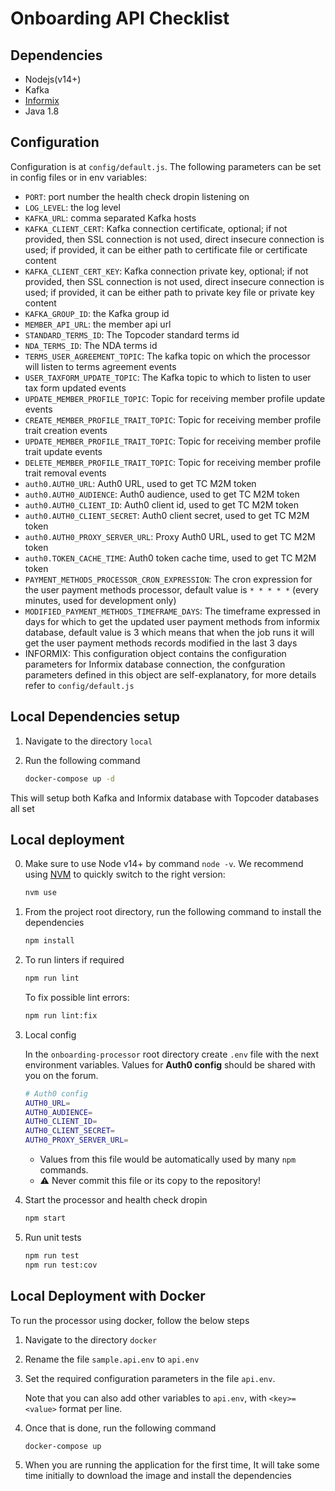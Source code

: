 # Onboarding API Checklist 

## Dependencies

- Nodejs(v14+)
- Kafka
- [Informix](https://www.ibm.com/products/informix)
- Java 1.8

## Configuration

Configuration is at `config/default.js`.
The following parameters can be set in config files or in env variables:

- `PORT`: port number the health check dropin listening on
- `LOG_LEVEL`: the log level
- `KAFKA_URL`: comma separated Kafka hosts
- `KAFKA_CLIENT_CERT`: Kafka connection certificate, optional;
    if not provided, then SSL connection is not used, direct insecure connection is used;
    if provided, it can be either path to certificate file or certificate content
- `KAFKA_CLIENT_CERT_KEY`: Kafka connection private key, optional;
    if not provided, then SSL connection is not used, direct insecure connection is used;
    if provided, it can be either path to private key file or private key content
- `KAFKA_GROUP_ID`: the Kafka group id
- `MEMBER_API_URL`: the member api url
- `STANDARD_TERMS_ID`: The Topcoder standard terms id
- `NDA_TERMS_ID`: The NDA terms id
- `TERMS_USER_AGREEMENT_TOPIC`: The kafka topic on which the processor will listen to terms agreement events
- `USER_TAXFORM_UPDATE_TOPIC`: The Kafka topic to which to listen to user tax form updated events
- `UPDATE_MEMBER_PROFILE_TOPIC`: Topic for receiving member profile update events
- `CREATE_MEMBER_PROFILE_TRAIT_TOPIC`: Topic for receiving member profile trait creation events
- `UPDATE_MEMBER_PROFILE_TRAIT_TOPIC`: Topic for receiving member profile trait update events
- `DELETE_MEMBER_PROFILE_TRAIT_TOPIC`: Topic for receiving member profile trait removal events
- `auth0.AUTH0_URL`: Auth0 URL, used to get TC M2M token
- `auth0.AUTH0_AUDIENCE`: Auth0 audience, used to get TC M2M token
- `auth0.AUTH0_CLIENT_ID`: Auth0 client id, used to get TC M2M token
- `auth0.AUTH0_CLIENT_SECRET`: Auth0 client secret, used to get TC M2M token
- `auth0.AUTH0_PROXY_SERVER_URL`: Proxy Auth0 URL, used to get TC M2M token
- `auth0.TOKEN_CACHE_TIME`: Auth0 token cache time, used to get TC M2M token
- `PAYMENT_METHODS_PROCESSOR_CRON_EXPRESSION`: The cron expression for the user payment methods processor, default value is `* * * * *` (every minutes, used for development only)
- `MODIFIED_PAYMENT_METHODS_TIMEFRAME_DAYS`: The timeframe expressed in days for which to get the updated user payment methods from informix database, default value is 3 which means that when the job runs it will get the user payment methods records modified in the last 3 days
- INFORMIX: This configuration object contains the configuration parameters for Informix database connection, the confguration parameters defined in this object are self-explanatory, for more details refer to `config/default.js`

## Local Dependencies setup

1. Navigate to the directory `local`

2. Run the following command

    ```bash
    docker-compose up -d
    ```
This will setup both Kafka and Informix database with Topcoder databases all set

## Local deployment

0. Make sure to use Node v14+ by command `node -v`. We recommend using [NVM](https://github.com/nvm-sh/nvm) to quickly switch to the right version:

   ```bash
   nvm use
   ```

1. From the project root directory, run the following command to install the dependencies

    ```bash
    npm install
    ```

2. To run linters if required

    ```bash
    npm run lint
    ```

    To fix possible lint errors:

    ```bash
    npm run lint:fix
    ```

3. Local config

   In the `onboarding-processor` root directory create `.env` file with the next environment variables. Values for **Auth0 config** should be shared with you on the forum.<br>

      ```bash
      # Auth0 config
      AUTH0_URL=
      AUTH0_AUDIENCE=
      AUTH0_CLIENT_ID=
      AUTH0_CLIENT_SECRET=
      AUTH0_PROXY_SERVER_URL=
      ```

      - Values from this file would be automatically used by many `npm` commands.
      - ⚠️ Never commit this file or its copy to the repository!

4. Start the processor and health check dropin

    ```bash
    npm start
    ```

5. Run unit tests
    ```bash
    npm run test
    npm run test:cov
    ```

## Local Deployment with Docker

To run the processor using docker, follow the below steps

1. Navigate to the directory `docker`

2. Rename the file `sample.api.env` to `api.env`

3. Set the required configuration parameters in the file `api.env`.

    Note that you can also add other variables to `api.env`, with `<key>=<value>` format per line.

4. Once that is done, run the following command

    ```bash
    docker-compose up
    ```

5. When you are running the application for the first time, It will take some time initially to download the image and install the dependencies
